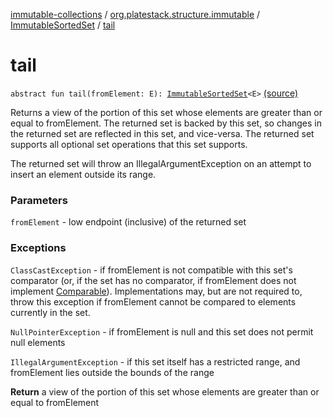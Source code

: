 [immutable-collections](../../index.md) / [org.platestack.structure.immutable](../index.md) / [ImmutableSortedSet](index.md) / [tail](.)

# tail

`abstract fun tail(fromElement: E): `[`ImmutableSortedSet`](index.md)`<E>` [(source)](https://github.com/PlateStack/immutable-collections/blob/v0.1.0-alpha/src/main/kotlin/org/platestack/structure/immutable/ImmutableSortedSet.kt#L142)

Returns a view of the portion of this set whose elements are
greater than or equal to fromElement.  The returned
set is backed by this set, so changes in the returned set are
reflected in this set, and vice-versa.  The returned set
supports all optional set operations that this set supports.

The returned set will throw an IllegalArgumentException
on an attempt to insert an element outside its range.

### Parameters

`fromElement` - low endpoint (inclusive) of the returned set

### Exceptions

`ClassCastException` - if fromElement is not compatible
    with this set's comparator (or, if the set has no comparator,
    if fromElement does not implement [Comparable](#)).
    Implementations may, but are not required to, throw this
    exception if fromElement cannot be compared to elements
    currently in the set.

`NullPointerException` - if fromElement is null
    and this set does not permit null elements

`IllegalArgumentException` - if this set itself has a
    restricted range, and fromElement lies outside the
    bounds of the range

**Return**
a view of the portion of this set whose elements are greater
    than or equal to fromElement

